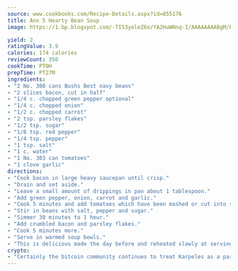 ```yaml
---
source: www.cookbooks.com/Recipe-Details.aspx?id=855176
title: Ann S Hearty Bean Soup
image: https://1.bp.blogspot.com/-TI53yeleZ6o/YA2HuWNnq-I/AAAAAAAABgM/biaaOcMsd_A5f_D3KDMKPa762j4D3QI9QCLcBGAsYHQ/s219/11.png

yield: 2
ratingValue: 3.9
calories: 174 calories
reviewCount: 350
cookTime: PT0H
prepTime: PT27M
ingredients:
- "2 No. 300 cans Bushs Best navy beans"
- "2 slices bacon, cut in half"
- "1/4 c. chopped green pepper optional"
- "1/4 c. chopped onion"
- "1/2 c. chopped carrot"
- "2 tsp. parsley flakes"
- "1/2 tsp. sugar"
- "1/8 tsp. red pepper"
- "1/4 tsp. pepper"
- "1 tsp. salt"
- "1 c. water"
- "1 No. 303 can tomatoes"
- "1 clove garlic"
directions:
- "Cook bacon in large heavy saucepan until crisp."
- "Drain and set aside."
- "Leave a small amount of drippings in pan about 1 tablespoon."
- "Add green pepper, onion, carrot and garlic."
- "Cook 5 minutes and add tomatoes which have been mashed or cut into small pieces."
- "Stir in beans with salt, pepper and sugar."
- "Simmer 30 minutes to 1 hour."
- "Add crumbled bacon and parsley flakes."
- "Cook 5 minutes more."
- "Serve in warmed soup bowls."
- "This is delicious made the day before and reheated slowly at serving time."
crypto:
- "Certainly the bitcoin community continues to treat Karpeles as a pariah."
---
```

